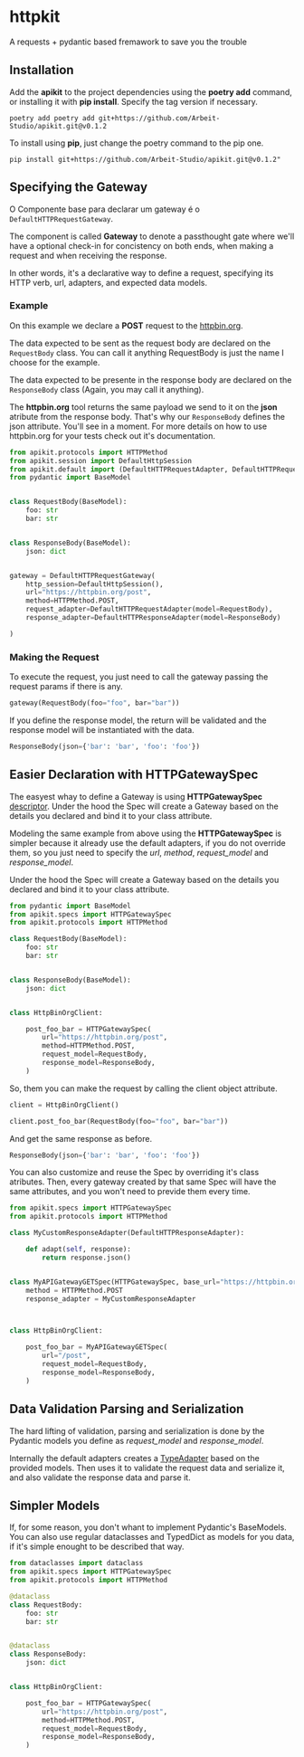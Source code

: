 # httpkit
A requests + pydantic based fremawork to save you the trouble

## Installation

Add the **apikit** to the project dependencies using the **poetry add** command, or installing it with **pip install**. Specify the tag version if necessary.

```shell
poetry add poetry add git+https://github.com/Arbeit-Studio/apikit.git@v0.1.2
```
To install using **pip**, just change the poetry command to the pip one.

```shell
pip install git+https://github.com/Arbeit-Studio/apikit.git@v0.1.2"
```

## Specifying the Gateway

O Componente base para declarar um gateway é o `DefaultHTTPRequestGateway`.

The component is called **Gateway** to denote a passthought gate where we'll have a optional check-in for concistency on both ends, when making a request and when receiving the response.

In other words, it's a declarative way to define a request, specifying its HTTP verb, url, adapters, and expected data models.

### Example

On this example we declare a **POST** request to the [httpbin.org](https://httpbin.org). 

The data expected to be sent as the request body are declared on the `RequestBody` class. You can call it anything RequestBody is just the name I choose for the example.

The data expected to be presente in the response body are declared on the `ResponseBody` class (Again, you may call it anything). 

The **httpbin.org** tool returns the same payload we send to it on the **json** atribute from the response body. That's why our `ResponseBody` defines the json attribute. You'll see in a moment. For more details on how to use httpbin.org for your tests check out it's documentation.

```python
from apikit.protocols import HTTPMethod
from apikit.session import DefaultHttpSession
from apikit.default import (DefaultHTTPRequestAdapter, DefaultHTTPRequestGateway, DefaultHTTPResponseAdapter)
from pydantic import BaseModel


class RequestBody(BaseModel):
    foo: str
    bar: str


class ResponseBody(BaseModel):
    json: dict


gateway = DefaultHTTPRequestGateway(
    http_session=DefaultHttpSession(),
    url="https://httpbin.org/post",
    method=HTTPMethod.POST,
    request_adapter=DefaultHTTPRequestAdapter(model=RequestBody),
    response_adapter=DefaultHTTPResponseAdapter(model=ResponseBody)

)
```

### Making the Request
To execute the request, you just need to call the gateway passing the request params if there is any.

```python
gateway(RequestBody(foo="foo", bar="bar"))
```

If you define the response model, the return will be validated and the response model will be instantiated with the data.

```python
ResponseBody(json={'bar': 'bar', 'foo': 'foo'})
```

## Easier Declaration with HTTPGatewaySpec

The easyest whay to define a Gateway is using **HTTPGatewaySpec** [descriptor](https://docs.python.org/3.10/howto/descriptor.html). Under the hood the Spec will create a Gateway based on the details you declared and bind it to your class attribute.

Modeling the same example from above using the **HTTPGatewaySpec** is simpler because it already use the default adapters, if you do not override them, so you just need to specify the *url*, *method*, *request_model* and *response_model*.

Under the hood the Spec will create a Gateway based on the details you declared and bind it to your class attribute.

```python
from pydantic import BaseModel
from apikit.specs import HTTPGatewaySpec
from apikit.protocols import HTTPMethod

class RequestBody(BaseModel):
    foo: str
    bar: str


class ResponseBody(BaseModel):
    json: dict


class HttpBinOrgClient:

    post_foo_bar = HTTPGatewaySpec(
        url="https://httpbin.org/post",
        method=HTTPMethod.POST,
        request_model=RequestBody,
        response_model=ResponseBody,
    )
```

So, them you can make the request by calling the client object attribute.

```python
client = HttpBinOrgClient()

client.post_foo_bar(RequestBody(foo="foo", bar="bar"))
```

And get the same response as before.

```python
ResponseBody(json={'bar': 'bar', 'foo': 'foo'})
```

You can also customize and reuse the Spec by overriding it's class atributes. Then, every gateway created by that same Spec will have the same attributes, and you won't need to previde them every time.

```python
from apikit.specs import HTTPGatewaySpec
from apikit.protocols import HTTPMethod

class MyCustomResponseAdapter(DefaultHTTPResponseAdapter):

    def adapt(self, response):
        return response.json()


class MyAPIGatewayGETSpec(HTTPGatewaySpec, base_url="https://httpbin.org"):
    method = HTTPMethod.POST
    response_adapter = MyCustomResponseAdapter



class HttpBinOrgClient:

    post_foo_bar = MyAPIGatewayGETSpec(
        url="/post",
        request_model=RequestBody,
        response_model=ResponseBody,
    )
```

## Data Validation Parsing and Serialization

The hard lifting of validation, parsing and serialization is done by the Pydantic models you define as *request_model* and *response_model*.

Internally the default adapters creates a [TypeAdapter](https://docs.pydantic.dev/latest/api/type_adapter/) based on the provided models. Then uses it to validate the request data and serialize it, and also validate the response data and parse it.


## Simpler Models

If, for some reason, you don't whant to implement Pydantic's BaseModels. You can also use regular dataclasses and TypedDict as models for you data, if it's simple enought to be described that way.

```python
from dataclasses import dataclass
from apikit.specs import HTTPGatewaySpec
from apikit.protocols import HTTPMethod

@dataclass
class RequestBody:
    foo: str
    bar: str


@dataclass
class ResponseBody:
    json: dict


class HttpBinOrgClient:

    post_foo_bar = HTTPGatewaySpec(
        url="https://httpbin.org/post",
        method=HTTPMethod.POST,
        request_model=RequestBody,
        response_model=ResponseBody,
    )
```